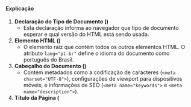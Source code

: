 #### Explicação

1. **Declaração do Tipo de Documento (<!DOCTYPE html>)**
   - Esta declaração informa ao navegador que tipo de documento esperar e qual versão do HTML está sendo usada.
2. **Elemento HTML (<html>)**
   - O elemento raiz que contém todos os outros elementos HTML. O atributo `lang="pt-br"` define o idioma do documento como português do Brasil.
3. **Cabeçalho do Documento (<head>)**
   - Contém metadados como a codificação de caracteres (`<meta charset="UTF-8">`), configurações de viewport para dispositivos móveis, e informações de SEO (`<meta name="keywords">` e `<meta name="description">`).
4. **Título da Página (<title>)**
   - Define o título que será exibido na aba do navegador.
5. **Agrupamento de Conteúdo no <body>**
   - **<div>**: Usado para criar divisões ou seções gerais no documento. É um contêiner genérico.
   - **<span>**: Usado para agrupar elementos em linha sem quebrar a linha. Ideal para aplicar estilos ou manipulações JavaScript em uma pequena parte de um texto.
   - **<figure>**: Usado para agrupar conteúdo ilustrativo, como imagens, gráficos, diagramas ou código.
   - **<figcaption>**: Define a legenda de uma `<figure>`, fornecendo uma descrição ou explicação do conteúdo da figura.

------



### Exercícios

1. **Crie a Estrutura Básica de um Documento HTML**
   - Crie um novo documento HTML com a estrutura básica, incluindo `<!DOCTYPE html>`, `<html>`, `<head>`, `<title>`, e `<body>`.
2. **Adicione Metadados**
   - Adicione metadados no `<head>`, incluindo charset, viewport, keywords e description.
3. **Insira um Parágrafo e uma Imagem**
   - Dentro do `<body>`, adicione um parágrafo (`<p>`) com algum texto e uma imagem (`<img src="url-da-imagem" alt="Descrição da imagem">`).
4. **Crie uma Lista Não Ordenada**
   - Adicione uma lista não ordenada (`<ul>`) com três itens (`<li>`).
5. **Adicione Agrupamentos de Conteúdo**
   - No `<body>`, adicione agrupamentos de conteúdo usando `<div>`, `<span>`, `<figure>`, e `<figcaption>`.
6. **Estilize um Elemento com CSS**
   - Crie um estilo CSS para o elemento `<pre>` e aplique uma cor de fundo clara, uma borda e arredondamento nos cantos.